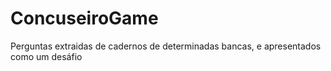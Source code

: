 # ConcuseiroGame
Perguntas extraidas de cadernos de determinadas bancas, e apresentados como um desáfio
